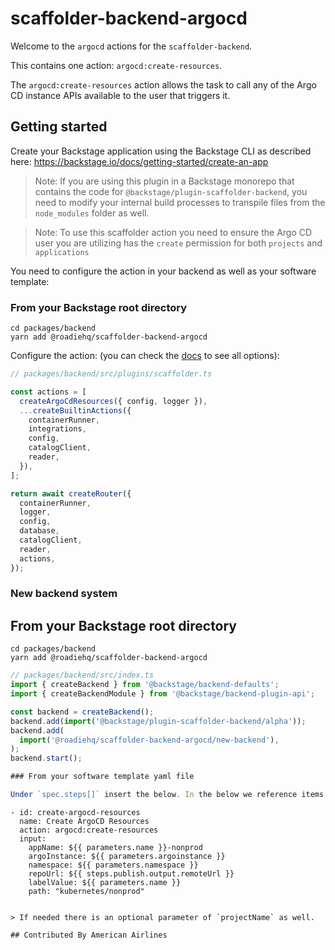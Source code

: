 # scaffolder-backend-argocd

Welcome to the `argocd` actions for the `scaffolder-backend`.

This contains one action: `argocd:create-resources`.

The `argocd:create-resources` action allows the task to call any of the Argo CD instance APIs available to the user that triggers it.

## Getting started

Create your Backstage application using the Backstage CLI as described here:
https://backstage.io/docs/getting-started/create-an-app

> Note: If you are using this plugin in a Backstage monorepo that contains the code for `@backstage/plugin-scaffolder-backend`, you need to modify your internal build processes to transpile files from the `node_modules` folder as well.

> Note: To use this scaffolder action you need to ensure the Argo CD user you are utilizing has the `create` permission for both `projects` and `applications`

You need to configure the action in your backend as well as your software template:

### From your Backstage root directory

```
cd packages/backend
yarn add @roadiehq/scaffolder-backend-argocd
```

Configure the action:
(you can check the [docs](https://backstage.io/docs/features/software-templates/writing-custom-actions#registering-custom-actions) to see all options):

```typescript
// packages/backend/src/plugins/scaffolder.ts

const actions = [
  createArgoCdResources({ config, logger }),
  ...createBuiltinActions({
    containerRunner,
    integrations,
    config,
    catalogClient,
    reader,
  }),
];

return await createRouter({
  containerRunner,
  logger,
  config,
  database,
  catalogClient,
  reader,
  actions,
});
```

### New backend system

## From your Backstage root directory

```
cd packages/backend
yarn add @roadiehq/scaffolder-backend-argocd
```

```typescript
// packages/backend/src/index.ts
import { createBackend } from '@backstage/backend-defaults';
import { createBackendModule } from '@backstage/backend-plugin-api';

const backend = createBackend();
backend.add(import('@backstage/plugin-scaffolder-backend/alpha'));
backend.add(
  import('@roadiehq/scaffolder-backend-argocd/new-backend'),
);
backend.start();

### From your software template yaml file

Under `spec.steps[]` insert the below. In the below we reference items in the `spec.paramters[]` section.

```

    - id: create-argocd-resources
      name: Create ArgoCD Resources
      action: argocd:create-resources
      input:
        appName: ${{ parameters.name }}-nonprod
        argoInstance: ${{ parameters.argoinstance }}
        namespace: ${{ parameters.namespace }}
        repoUrl: ${{ steps.publish.output.remoteUrl }}
        labelValue: ${{ parameters.name }}
        path: "kubernetes/nonprod"

```

> If needed there is an optional parameter of `projectName` as well.

## Contributed By American Airlines
```
